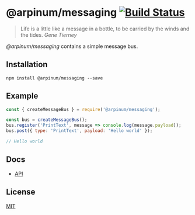 # @arpinum/messaging [![Build Status](https://travis-ci.org/arpinum-oss/js-messaging.svg?branch=master)](https://travis-ci.org/arpinum-oss/js-messaging)

> Life is a little like a message in a bottle, to be carried by the winds and the tides.
> <cite>Gene Tierney</cite>

_@arpinum/messaging_ contains a simple message bus.

## Installation

```
npm install @arpinum/messaging --save
```

## Example

```javascript
const { createMessageBus } = require('@arpinum/messaging');

const bus = createMessageBus();
bus.register('PrintText', message => console.log(message.payload));
bus.post({ type: 'PrintText', payload: 'Hello world' });

// Hello world
```

## Docs

* [API](docs/api.md)

## License

[MIT](LICENSE)
